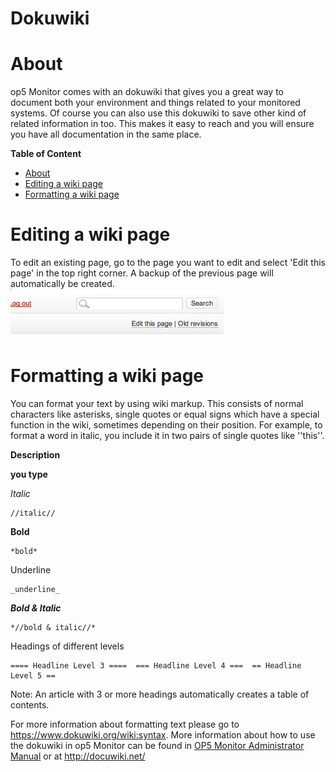 # Dokuwiki

# About

op5 Monitor comes with an dokuwiki that gives you a great way to document both your environment and things related to your monitored systems.
Of course you can also use this dokuwiki to save other kind of related information in too. This makes it easy to reach and you will ensure you have all documentation in the same place.

**Table of Content**

-   [About](#Dokuwiki-About)
-   [Editing a wiki page](#Dokuwiki-Editingawikipage)
-   [Formatting a wiki page](#Dokuwiki-Formattingawikipage)

# Editing a wiki page

To edit an existing page, go to the page you want to edit and select 'Edit this page' in the top right corner.
 A backup of the previous page will automatically be created.
 ![](attachments/16482323/16679250.png)

# Formatting a wiki page

You can format your text by using wiki markup. This consists of normal characters like asterisks, single quotes or equal signs which have a special function in the wiki, sometimes depending on their position. For example, to format a word in italic, you include it in two pairs of single quotes like ''this''.

**Description**

**you type**

*Italic*

    //italic//

**Bold**

    *bold*

Underline

    _underline_

***Bold & Italic***

    *//bold & italic//*

Headings of different levels

    ==== Headline Level 3 ====  === Headline Level 4 ===  == Headline Level 5 == 

 Note:
 An article with 3 or more headings automatically creates a table of contents.

 For more information about formatting text please go to <https://www.dokuwiki.org/wiki:syntax>. More information about how to use the dokuwiki in op5 Monitor can be found in [OP5 Monitor Administrator Manual](op5_Monitor_Administrator_Manual) or at <http://docuwiki.net/>

